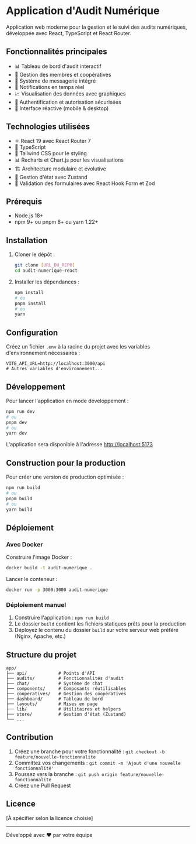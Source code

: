 # Application d'Audit Numérique

Application web moderne pour la gestion et le suivi des audits numériques, développée avec React, TypeScript et React Router.

## Fonctionnalités principales

- 📊 Tableau de bord d'audit interactif
- 👥 Gestion des membres et coopératives
- 💬 Système de messagerie intégré
- 🔔 Notifications en temps réel
- 📈 Visualisation des données avec graphiques
- 🔐 Authentification et autorisation sécurisées
- 📱 Interface réactive (mobile & desktop)

## Technologies utilisées

- ⚛️ React 19 avec React Router 7
- 🔷 TypeScript
- 🎨 Tailwind CSS pour le styling
- 📊 Recharts et Chart.js pour les visualisations
- 🏗️ Architecture modulaire et évolutive
- 🔄 Gestion d'état avec Zustand
- 📝 Validation des formulaires avec React Hook Form et Zod

## Prérequis

- Node.js 18+
- npm 9+ ou pnpm 8+ ou yarn 1.22+

## Installation

1. Cloner le dépôt :
   ```bash
   git clone [URL_DU_REPO]
   cd audit-numerique-react
   ```

2. Installer les dépendances :
   ```bash
   npm install
   # ou
   pnpm install
   # ou
   yarn
   ```

## Configuration

Créez un fichier `.env` à la racine du projet avec les variables d'environnement nécessaires :

```env
VITE_API_URL=http://localhost:3000/api
# Autres variables d'environnement...
```

## Développement

Pour lancer l'application en mode développement :

```bash
npm run dev
# ou
pnpm dev
# ou
yarn dev
```

L'application sera disponible à l'adresse [http://localhost:5173](http://localhost:5173)

## Construction pour la production

Pour créer une version de production optimisée :

```bash
npm run build
# ou
pnpm build
# ou
yarn build
```

## Déploiement

### Avec Docker

Construire l'image Docker :

```bash
docker build -t audit-numerique .
```

Lancer le conteneur :

```bash
docker run -p 3000:3000 audit-numerique
```

### Déploiement manuel

1. Construire l'application : `npm run build`
2. Le dossier `build` contient les fichiers statiques prêts pour la production
3. Déployez le contenu du dossier `build` sur votre serveur web préféré (Nginx, Apache, etc.)

## Structure du projet

```
app/
├── api/            # Points d'API
├── audits/         # Fonctionnalités d'audit
├── chat/           # Système de chat
├── components/     # Composants réutilisables
├── cooperatives/   # Gestion des coopératives
├── dashboard/      # Tableau de bord
├── layouts/        # Mises en page
├── lib/            # Utilitaires et helpers
├── store/          # Gestion d'état (Zustand)
└── ...
```

## Contribution

1. Créez une branche pour votre fonctionnalité : `git checkout -b feature/nouvelle-fonctionnalite`
2. Committez vos changements : `git commit -m 'Ajout d'une nouvelle fonctionnalité'`
3. Poussez vers la branche : `git push origin feature/nouvelle-fonctionnalite`
4. Créez une Pull Request

## Licence

[À spécifier selon la licence choisie]

---

Développé avec ❤️ par votre équipe

